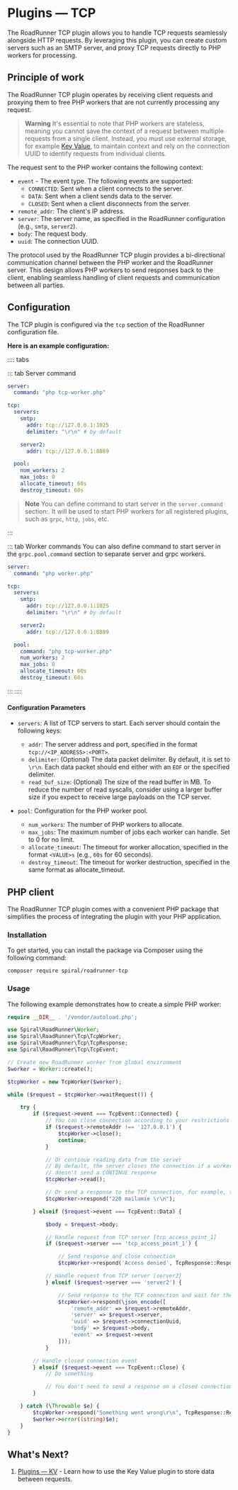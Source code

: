 # Plugins — TCP

The RoadRunner TCP plugin allows you to handle TCP requests seamlessly alongside HTTP requests. By leveraging this
plugin, you can create custom servers such as an SMTP server, and proxy TCP requests directly to PHP workers for
processing.

## Principle of work

The RoadRunner TCP plugin operates by receiving client requests and proxying them to free PHP workers that are not
currently processing any request.

> **Warning**
> It's essential to note that PHP workers are stateless, meaning you cannot save the context of a request between
> multiple requests from a single client. Instead, you must use external storage, for
> example [Key Value](../kv/overview.md), to maintain context and rely on the connection UUID to identify requests from
> individual clients.

The request sent to the PHP worker contains the following context:

- `event` - The event type. The following events are supported:
    - `CONNECTED`: Sent when a client connects to the server.
    - `DATA`: Sent when a client sends data to the server.
    - `CLOSED`: Sent when a client disconnects from the server.
- `remote_addr`: The client's IP address.
- `server`: The server name, as specified in the RoadRunner configuration (e.g., `smtp`, `server2`).
- `body`: The request body.
- `uuid`: The connection UUID.

The protocol used by the RoadRunner TCP plugin provides a bi-directional communication channel between the PHP worker
and the RoadRunner server. This design allows PHP workers to send responses back to the client, enabling seamless
handling of client requests and communication between all parties.

## Configuration

The TCP plugin is configured via the `tcp` section of the RoadRunner configuration file.

**Here is an example configuration:**

:::: tabs

::: tab Server command

```yaml .rr.yaml
server:
  command: "php tcp-worker.php"

tcp:
  servers:
    smtp:
      addr: tcp://127.0.0.1:1025
      delimiter: "\r\n" # by default

    server2:
      addr: tcp://127.0.0.1:8889

  pool:
    num_workers: 2
    max_jobs: 0
    allocate_timeout: 60s
    destroy_timeout: 60s
```

> **Note**
> You can define command to start server in the `server.command` section:. It will be used to start PHP workers for all
> registered plugins, such as `grpc`, `http`, `jobs`, etc.

:::

::: tab Worker commands
You can also define command to start server in the `grpc.pool.command` section to separate server and grpc workers.

```yaml .rr.yaml
server:
  command: "php worker.php"

tcp:
  servers:
    smtp:
      addr: tcp://127.0.0.1:1025
      delimiter: "\r\n" # by default

    server2:
      addr: tcp://127.0.0.1:8889

  pool:
    command: "php tcp-worker.php"
    num_workers: 2
    max_jobs: 0
    allocate_timeout: 60s
    destroy_timeout: 60s
```

:::
::::

#### Configuration Parameters

- `servers`: A list of TCP servers to start. Each server should contain the following keys:
    - `addr`: The server address and port, specified in the format `tcp://<IP_ADDRESS>:<PORT>`.
    - `delimiter`: (Optional) The data packet delimiter. By default, it is set to `\r\n`. Each data packet should end
      either with an `EOF` or the specified delimiter.
    - `read_buf_size`: (Optional) The size of the read buffer in MB. To reduce the number of read syscalls, consider
      using a larger buffer size if you expect to receive large payloads on the TCP server.

- `pool`: Configuration for the PHP worker pool.
    - `num_workers`: The number of PHP workers to allocate.
    - `max_jobs`: The maximum number of jobs each worker can handle. Set to 0 for no limit.
    - `allocate_timeout`: The timeout for worker allocation, specified in the format `<VALUE>s` (e.g., `60s` for 60
      seconds).
    - `destroy_timeout`: The timeout for worker destruction, specified in the same format as allocate_timeout.

## PHP client

The RoadRunner TCP plugin comes with a convenient PHP package that simplifies the process of integrating the plugin with
your PHP application.

### Installation

To get started, you can install the package via Composer using the following command:

```terminal
composer require spiral/roadrunner-tcp
```

### Usage

The following example demonstrates how to create a simple PHP worker:

```php tcp-worker.php
require __DIR__ . '/vendor/autoload.php';

use Spiral\RoadRunner\Worker;
use Spiral\RoadRunner\Tcp\TcpWorker;
use Spiral\RoadRunner\Tcp\TcpResponse;
use Spiral\RoadRunner\Tcp\TcpEvent;

// Create new RoadRunner worker from global environment
$worker = Worker::create();

$tcpWorker = new TcpWorker($worker);

while ($request = $tcpWorker->waitRequest()) {

    try {
        if ($request->event === TcpEvent::Connected) {
            // You can close connection according to your restrictions
            if ($request->remoteAddr !== '127.0.0.1') {
                $tcpWorker->close();
                continue;
            }

            // Or continue reading data from the server
            // By default, the server closes the connection if a worker
            // doesn't send a CONTINUE response
            $tcpWorker->read();

            // Or send a response to the TCP connection, for example, to an SMTP client
            $tcpWorker->respond("220 mailamie \r\n");

        } elseif ($request->event === TcpEvent::Data) {

            $body = $request->body;

            // Handle request from TCP server [tcp_access_point_1]
            if ($request->server === 'tcp_access_point_1') {

                // Send response and close connection
                $tcpWorker->respond('Access denied', TcpResponse::RespondClose);

            // Handle request from TCP server [server2]
            } elseif ($request->server === 'server2') {

                // Send response to the TCP connection and wait for the next request
                $tcpWorker->respond(\json_encode([
                    'remote_addr' => $request->remoteAddr,
                    'server' => $request->server,
                    'uuid' => $request->connectionUuid,
                    'body' => $request->body,
                    'event' => $request->event
                ]));
            }

        // Handle closed connection event
        } elseif ($request->event === TcpEvent::Close) {
            // Do something

            // You don't need to send a response on a closed connection
        }

    } catch (\Throwable $e) {
        $tcpWorker->respond("Something went wrong\r\n", TcpResponse::RespondClose);
        $worker->error((string)$e);
    }
}
```

## What's Next?

1. [Plugins — KV](../kv/overview.md) - Learn how to use the Key Value plugin to store data between requests.
